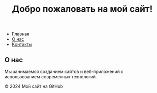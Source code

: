 <!DOCTYPE html>
<html lang="en">
<head>
    <meta charset="UTF-8">
    <meta name="viewport" content="width=device-width, initial-scale=1.0">
    <title>RedBallGameDev - разработка мобильных игр и приложений</title>
    <link rel="stylesheet" href="styles.css">
</head>
<body>
    <header>
        <h1>Добро пожаловать на мой сайт!</h1>
    </header>
    <nav>
        <ul>
            <li><a href="#">Главная</a></li>
            <li><a href="#">О нас</a></li>
            <li><a href="#">Контакты</a></li>
        </ul>
    </nav>
    <main>
        <h2>О нас</h2>
        <p>Мы занимаемся созданием сайтов и веб-приложений с использованием современных технологий.</p>
    </main>
    <footer>
        <p>&copy; 2024 Мой сайт на GitHub</p>
    </footer>
</body>
</html>
